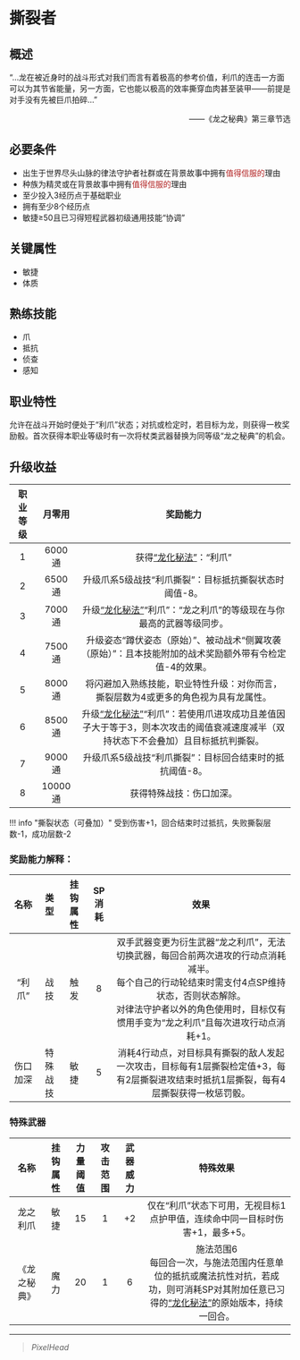 # 撕裂者

## 概述

“…龙在被近身时的战斗形式对我们而言有着极高的参考价值，利爪的连击一方面可以为其节省能量，另一方面，它也能以极高的效率撕穿血肉甚至装甲——前提是对手没有先被巨爪拍碎…”
<div align="right">——《龙之秘典》第三章节选</div>

## 必要条件

* 出生于世界尽头山脉的律法守护者社群或在背景故事中拥有<font color="#B22222">值得信服的</font>理由
* 种族为精灵或在背景故事中拥有<font color="#B22222">值得信服的</font>理由
* 至少投入3经历点于基础职业
* 拥有至少8个经历点
* 敏捷≥50且已习得短程武器初级通用技能“协调”

## 关键属性

* 敏捷
* 体质

## 熟练技能

* 爪
* 抵抗
* 侦查
* 感知
  
## 职业特性

允许在战斗开始时便处于“利爪”状态；对抗或检定时，若目标为龙，则获得一枚奖励骰。首次获得本职业等级时有一次将杖类武器替换为同等级“龙之秘典”的机会。

## 升级收益

职业等级|月零用|奖励能力
:--:|:--:|:--:
1|6000通|获得<a href="../../../../status/normal/#龙化秘法" target="_blank">“龙化秘法”</a>：“利爪”
2|6500通|升级爪系5级战技“利爪撕裂”：目标抵抗撕裂状态时阈值-8。
3|7000通|升级<a href="../../../../status/normal/#龙化秘法" target="_blank">“龙化秘法”</a>“利爪”：“龙之利爪”的等级现在与你最高的武器等级同步。
4|7500通|升级姿态“蹲伏姿态（原始）”、被动战术“侧翼攻袭（原始）”：且本技能附加的战术奖励额外带有令检定值-4的效果。
5|8000通|将闪避加入熟练技能，职业特性升级：对你而言，撕裂层数为4或更多的角色视为具有龙属性。
6|8500通|升级<a href="../../../../status/normal/#龙化秘法" target="_blank">“龙化秘法”</a>“利爪”：若使用爪进攻成功且差值因子大于等于3，则本次攻击的阈值衰减速度减半（双持状态下不会叠加）且目标抵抗判撕裂。
7|9000通|升级爪系5级战技“利爪撕裂”：目标回合结束时的抵抗阈值-8。
8|10000通|获得特殊战技：伤口加深。

!!! info "撕裂状态（可叠加）"
    受到伤害+1，回合结束时过抵抗，失败撕裂层数-1，成功层数-2 

### 奖励能力解释：

名称|类型|挂钩属性|SP消耗|效果
:--:|:--:|:--:|:--:|:--:
“利爪”|战技|触发|8|双手武器变更为衍生武器“龙之利爪”，无法切换武器，每回合前两次进攻的行动点消耗减半。<br>每个自己的行动轮结束时需支付4点SP维持状态，否则状态解除。<br>对律法守护者以外的角色使用时，目标仅有惯用手变为“龙之利爪”且每次进攻行动点消耗+1。
伤口加深|特殊战技|敏捷|5|消耗4行动点，对目标具有撕裂的敌人发起一次攻击，目标每有1层撕裂检定值+3，每有2层撕裂进攻结束时抵抗1层撕裂，每有4层撕裂获得一枚惩罚骰。

### 特殊武器

名称|挂钩属性|力量阈值|攻击范围|武器威力|特殊效果
:--:|:--:|:--:|:--:|:--:|:--:
龙之利爪|敏捷|15|1|+2|仅在“利爪”状态下可用，无视目标1点护甲值，连续命中同一目标时伤害+1，最多+5。
《龙之秘典》|魔力|20|1|6|施法范围6<br>每回合一次，与施法范围内任意单位的抵抗或魔法抗性对抗，若成功，则可消耗SP对其附加任意已习得的<a href="../../../../status/normal/#龙化秘法" target="_blank">“龙化秘法”</a>的原始版本，持续一回合。

---

> *PixelHead*
